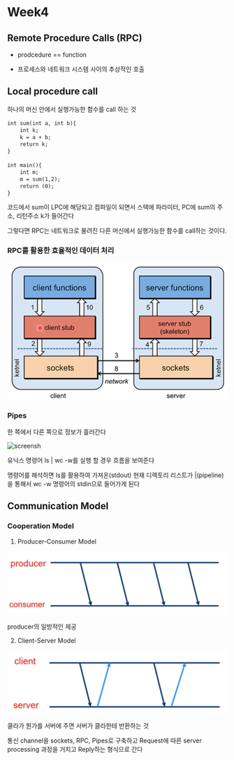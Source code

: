# Week4

## Remote Procedure Calls (RPC)

-   prodcedure == function

-   프로세스와 네트워크 시스템 사이의 추상적인 호출

## Local procedure call

하나의 머신 안에서 실행가능한 함수를 call 하는 것

```
int sum(int a, int b){
    int k;
    k = a + b;
    return k;
}

int main(){
    int m;
    m = sum(1,2);
    return (0);
}
```

코드에서 sum이 LPC에 해당되고 컴파일이 되면서 스택에 파라미터, PC에 sum의 주소, 리턴주소 k가 들어간다

그렇다면 RPC는 네트워크로 물려진 다른 머신에서 실행가능한 함수를 call하는 것이다.

### RPC를 활용한 효율적인 데이터 처리

![screensh](./assets/RPC.png)

### Pipes

한 쪽에서 다른 쪽으로 정보가 흘러간다

![screensh](./assets/Pipelenes.png)

유닉스 명령어 ls | wc -w를 실행 할 경우 흐름을 보여준다

명령어를 해석하면 ls를 활용하여 가져온(stdout) 현재 디렉토리 리스트가 |(pipeline)을 통해서 wc -w 명령어의 stdin으로 들어가게 된다

## Communication Model

### Cooperation Model

1. Producer-Consumer Model

![screensh](./assets/Producer-Consumer.png)

producer의 일방적인 제공

2. Client-Server Model

![screensh](./assets/Client-Server.png)

클라가 뭔가를 서버에 주면 서버가 클라한테 반환하는 것

통신 channel을 sockets, RPC, Pipes로 구축하고 Request에 따른 server processing 과정을 거치고 Reply하는 형식으로 간다
